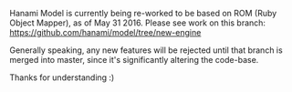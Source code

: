 Hanami Model is currently being re-worked to be based on ROM (Ruby Object Mapper), as of May 31 2016.
Please see work on this branch: https://github.com/hanami/model/tree/new-engine

Generally speaking, any new features will be rejected until that branch is merged into master,
since it's significantly altering the code-base.

Thanks for understanding :)
